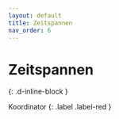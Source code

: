 ```yaml
---
layout: default
title: Zeitspannen
nav_order: 6
---
```


# Zeitspannen
{: .d-inline-block }

Koordinator
{: .label .label-red }
